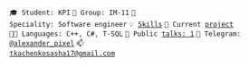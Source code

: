 <code>🎓 Student: KPI</code>
<code>🎪 Group: IM-11</code>
<code>👷 Speciality: Software engineer</code>
<code>💡 [Skills](SKILLS.md)</code>
<code>🧻 Current [project](https://github.com/AlexanderPixel/VacanciesReviewSystem)</code><br>
<code>🧑‍💻 Languages: C++, C#, T-SQL</code>
<code>📢 Public [talks: 1](TALKS.md)</code>
<code>💬 Telegram: [@alexander_pixel](https://t.me/alexander_pixel)</code>
<code>📫 [tkachenkosasha17@gmail.com](mailto:tkachenkosasha17@gmail.com)</code>
